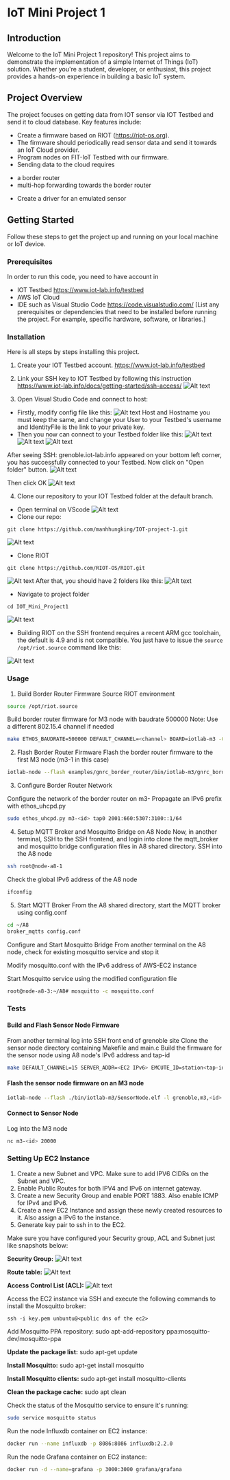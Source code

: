 # IoT Mini Project 1

## Introduction

Welcome to the IoT Mini Project 1 repository! This project aims to demonstrate the implementation of a simple Internet of Things (IoT) solution. Whether you're a student, developer, or enthusiast, this project provides a hands-on experience in building a basic IoT system.

## Project Overview

The project focuses on getting data from IOT sensor via IOT Testbed and send it to cloud database. Key features include:
- Create a firmware based on RIOT (https://riot-os.org).
- The firmware should periodically read sensor data and send it towards an IoT Cloud provider.
- Program nodes on FIT-IoT Testbed with our firmware.
- Sending data to the cloud requires
 + a border router
 + multi-hop forwarding towards the border router
- Create a driver for an emulated sensor


## Getting Started

Follow these steps to get the project up and running on your local machine or IoT device.

### Prerequisites

In order to run this code, you need to have account in 
- IOT Testbed https://www.iot-lab.info/testbed
- AWS IoT Cloud
- IDE such as Visual Studio Code https://code.visualstudio.com/ 
[List any prerequisites or dependencies that need to be installed before running the project. For example, specific hardware, software, or libraries.]

### Installation
Here is all steps by steps installing this project.
1. Create your IOT Testbed account. https://www.iot-lab.info/testbed

2. Link your SSH key to IOT Testbed by following this instruction https://www.iot-lab.info/docs/getting-started/ssh-access/
![Alt text](images/image0.png)

3. Open Visual Studio Code and connect to host:
- Firstly, modify config file like this:
![Alt text](images/image1.png)
Host and Hostname you must keep the same, and change your User to your Testbed's username and IdentityFile is the link to your private key.
- Then you now can connect to your Testbed folder like this:
![Alt text](images/image.png)
![Alt text](images/image-1.png)
![Alt text](images/image-2.png)

After seeing SSH: grenoble.iot-lab.info appeared on your bottom left corner, you has successfully connected to your Testbed.
Now click on "Open folder" button. 
![Alt text](images/image-3.png)

Then click OK
![Alt text](images/image-4.png)

4. Clone our repository to your IOT Testbed folder at the default branch.
- Open terminal on VScode
![Alt text](images/image-11.png)
- Clone our repo:
```shell
git clone https://github.com/manhhungking/IOT-project-1.git
```
![Alt text](images/image-12.png)
- Clone RIOT
```shell
git clone https://github.com/RIOT-OS/RIOT.git
```
![Alt text](images/image-13.png)
After that, you should have 2 folders like this:
![Alt text](images/image-14.png)
- Navigate to project folder
```shell
cd IOT_Mini_Project1
```
![Alt text](image-15.png)
- Building RIOT on the SSH frontend requires a recent ARM gcc toolchain, the default is 4.9 and is not compatible. You just have to issue the ```source /opt/riot.source``` command like this:

![Alt text](images/image-16.png)
 
### Usage

1. Build Border Router Firmware
Source RIOT environment
```sh
source /opt/riot.source
```
Build border router firmware for M3 node with baudrate 500000
Note: Use a different 802.15.4 channel if needed
```sh
make ETHOS_BAUDRATE=500000 DEFAULT_CHANNEL=<channel> BOARD=iotlab-m3 -C examples/gnrc_border_router clean all
```


2. Flash Border Router Firmware
Flash the border router firmware to the first M3 node (m3-1 in this case)
```sh
iotlab-node --flash examples/gnrc_border_router/bin/iotlab-m3/gnrc_border_router.elf -l grenoble,m3,<id>
```


3. Configure Border Router Network

Configure the network of the border router on m3-<id>
Propagate an IPv6 prefix with ethos_uhcpd.py
```sh
sudo ethos_uhcpd.py m3-<id> tap0 2001:660:5307:3100::1/64
```

4. Setup MQTT Broker and Mosquitto Bridge on A8 Node
Now, in another terminal, SSH to the SSH frontend, and login into clone the mqtt_broker and mosquitto bridge configuration files in A8 shared directory.
SSH into the A8 node
```sh
ssh root@node-a8-1
```
Check the global IPv6 address of the A8 node
```sh
ifconfig
```

5. Start MQTT Broker
From the A8 shared directory, start the MQTT broker using config.conf
```sh
cd ~/A8
broker_mqtts config.conf
```

Configure and Start Mosquitto Bridge
From another terminal on the A8 node, check for existing mosquitto service and stop it

Modify mosquitto.conf with the IPv6 address of AWS-EC2 instance

Start Mosquitto service using the modified configuration file
```sh
root@node-a8-3:~/A8# mosquitto -c mosquitto.conf
```

###  Tests
#### Build and Flash Sensor Node Firmware
From another terminal log into SSH front end of grenoble site
Clone the sensor node directory containing Makefile and main.c
Build the firmware for the sensor node using A8 node's IPv6 address and tap-id
```sh
make DEFAULT_CHANNEL=15 SERVER_ADDR=<EC2 IPv6> EMCUTE_ID=station<tap-id> BOARD=iotlab-m3 -C . clean all
```

#### Flash the sensor node firmware on an M3 node
```sh
iotlab-node --flash ./bin/iotlab-m3/SensorNode.elf -l grenoble,m3,<id>
```


#### Connect to Sensor Node
Log into the M3 node
```sh
nc m3-<id> 20000
```

### Setting Up EC2 Instance

1. Create a new Subnet and VPC. Make sure to add IPV6 CIDRs on the Subnet and VPC.
2. Enable Public Routes for both IPV4 and IPv6 on internet gateway.
3. Create a new Security Group and enable PORT 1883. Also enable ICMP for IPv4 and IPv6. 
4. Create a new EC2 Instance and assign these newly created resources to it. Also assign a IPv6 to the instance.
5. Generate key pair to ssh in to the EC2.


Make sure you have configured your Security group, ACL and Subnet just like snapshots below:

**Security Group:**
![Alt text](images/image17.png)

**Route table:**
![Alt text](images/image18.png)

**Access Control List (ACL):**
![Alt text](images/image18.png)


Access the EC2 instance via SSH and execute the following commands to install the Mosquitto broker:

```
ssh -i key.pem unbuntu@<public dns of the ec2>

```

Add Mosquitto PPA repository: sudo apt-add-repository ppa:mosquitto-dev/mosquitto-ppa

**Update the package list:** sudo apt-get update

**Install Mosquitto:** sudo apt-get install mosquitto

**Install Mosquitto clients:** sudo apt-get install mosquitto-clients

**Clean the package cache:** sudo apt clean


Check the status of the Mosquitto service to ensure it's running:

```sh
sudo service mosquitto status
```

Run the node Influxdb container on EC2 instance:

```sh
docker run --name influxdb -p 8086:8086 influxdb:2.2.0
```
Run the node Grafana container on EC2 instance:

```sh
docker run -d --name=grafana -p 3000:3000 grafana/grafana


